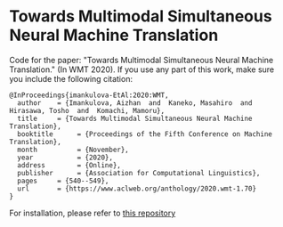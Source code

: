 # Towards Multimodal Simultaneous Neural Machine Translation
Code for the paper: "Towards Multimodal Simultaneous Neural Machine Translation." (In WMT 2020).
If you use any part of this work, make sure you include the following citation:
```
@InProceedings{imankulova-EtAl:2020:WMT,
  author    = {Imankulova, Aizhan  and  Kaneko, Masahiro  and  Hirasawa, Tosho  and  Komachi, Mamoru},
  title     = {Towards Multimodal Simultaneous Neural Machine Translation},
  booktitle      = {Proceedings of the Fifth Conference on Machine Translation},
  month          = {November},
  year           = {2020},
  address        = {Online},
  publisher      = {Association for Computational Linguistics},
  pages     = {540--549},
  url       = {https://www.aclweb.org/anthology/2020.wmt-1.70}
}

```


For installation, please refer to [this repository](https://github.com/lium-lst/nmtpytorch)
